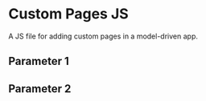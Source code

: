 # Custom Pages JS
A JS file for adding custom pages in a model-driven app.

## Parameter 1

## Parameter 2

